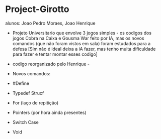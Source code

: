 # Project-Girotto
alunos: Joao Pedro Moraes, Joao Henrique

- Projeto Universitario que envolve 3 jogos simples -
os codigos dos jogos Cobra na Caixa e Gousma War feito por IA, mas os novos comandos (que não foram vistos em sala) foram estudados para a defesa [Sim não é ideal deixa a iA fazer, mas tenho muita dificuldade para fazer e tentar montar esses codigo] 

- codigo reorganizado pelo Henrique -

- Novos comandos:
- #Define
- Typedef Strucf 
- For (laço de repitição)
- Pointers (por hora ainda presentes)
- Switch Case
- Void
